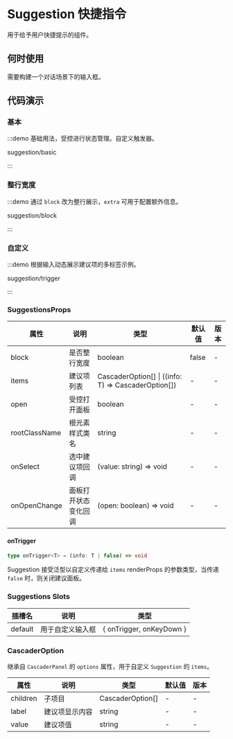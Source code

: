 # Suggestion 快捷指令

用于给予用户快捷提示的组件。

## 何时使用

需要构建一个对话场景下的输入框。

## 代码演示

### 基本

:::demo 基础用法，受控进行状态管理。自定义触发器。

suggestion/basic

:::

### 整行宽度

:::demo 通过 `block` 改为整行展示，`extra` 可用于配置额外信息。

suggestion/block

:::

### 自定义

:::demo 根据输入动态展示建议项的多标签示例。

suggestion/trigger

:::

### SuggestionsProps

| 属性          | 说明                 | 类型                                                | 默认值 | 版本 |
| ------------- | -------------------- | --------------------------------------------------- | ------ | ---- |
| block         | 是否整行宽度         | boolean                                             | false  | -    |
| items         | 建议项列表           | CascaderOption[] \| ((info: T) => CascaderOption[]) | -      | -    |
| open          | 受控打开面板         | boolean                                             | -      | -    |
| rootClassName | 根元素样式类名       | string                                              | -      | -    |
| onSelect      | 选中建议项回调       | (value: string) => void                             | -      | -    |
| onOpenChange  | 面板打开状态变化回调 | (open: boolean) => void                             | -      | -    |

#### onTrigger

```ts | pure
type onTrigger<T> = (info: T | false) => void
```

Suggestion 接受泛型以自定义传递给 `items` renderProps 的参数类型，当传递 `false` 时，则关闭建议面板。

### Suggestions Slots

| 插槽名  | 说明             | 类型                       |
| ------- | ---------------- | -------------------------- |
| default | 用于自定义输入框 | \{ onTrigger, onKeyDown \} |

### CascaderOption

继承自 `CascaderPanel` 的 `options` 属性，用于自定义 `Suggestion` 的 `items`。

| 属性     | 说明           | 类型             | 默认值 | 版本 |
| -------- | -------------- | ---------------- | ------ | ---- |
| children | 子项目         | CascaderOption[] | -      | -    |
| label    | 建议项显示内容 | string           | -      | -    |
| value    | 建议项值       | string           | -      | -    |
